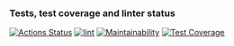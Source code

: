 ### Tests, test coverage and linter status
[![Actions Status](https://github.com/Karzoug/php-project-lvl2/workflows/hexlet-check/badge.svg)](https://github.com/Karzoug/php-project-lvl2/actions) [![lint](https://github.com/Karzoug/php-project-lvl2/actions/workflows/workflow.yml/badge.svg)](https://github.com/Karzoug/php-project-lvl2/actions/workflows/workflow.yml) [![Maintainability](https://api.codeclimate.com/v1/badges/44edb686ef845e780e6f/maintainability)](https://codeclimate.com/github/Karzoug/php-project-lvl2/maintainability) [![Test Coverage](https://api.codeclimate.com/v1/badges/44edb686ef845e780e6f/test_coverage)](https://codeclimate.com/github/Karzoug/php-project-lvl2/test_coverage)